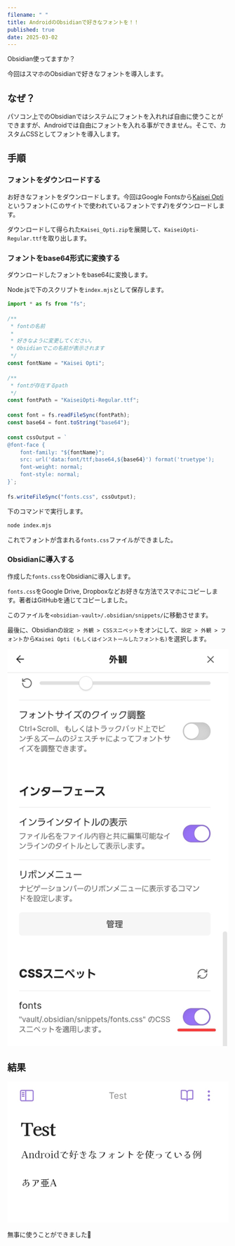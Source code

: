 ```yaml
---
filename: " "
title: AndroidのObsidianで好きなフォントを！！
published: true
date: 2025-03-02
---
```

Obsidian使ってますか？

今回はスマホのObsidianで好きなフォントを導入します。

## なぜ？

パソコン上でのObsidianではシステムにフォントを入れれば自由に使うことができますが、Androidでは自由にフォントを入れる事ができません。そこで、カスタムCSSとしてフォントを導入します。

## 手順

### フォントをダウンロードする

お好きなフォントをダウンロードします。今回はGoogle Fontsから[Kaisei Opti](https://fonts.google.com/specimen/Kaisei+Opti)というフォント(このサイトで使われているフォントです♪)をダウンロードします。

ダウンロードして得られた`Kaisei_Opti.zip`を展開して、`KaiseiOpti-Regular.ttf`を取り出します。

### フォントをbase64形式に変換する

ダウンロードしたフォントをbase64に変換します。

Node.jsで下のスクリプトを`index.mjs`として保存します。

```js
import * as fs from "fs";

/**
 * fontの名前
 *
 * 好きなように変更してください。
 * Obsidianでこの名前が表示されます
 */
const fontName = "Kaisei Opti";

/**
 * fontが存在するpath
 */
const fontPath = "KaiseiOpti-Regular.ttf";

const font = fs.readFileSync(fontPath);
const base64 = font.toString("base64");

const cssOutput = `
@font-face {
    font-family: "${fontName}";
    src: url('data:font/ttf;base64,${base64}') format('truetype');
    font-weight: normal;
    font-style: normal;
}`;

fs.writeFileSync("fonts.css", cssOutput);
```

下のコマンドで実行します。

```sh
node index.mjs
```

これでフォントが含まれる`fonts.css`ファイルができました。

### Obsidianに導入する

作成した`fonts.css`をObsidianに導入します。

`fonts.css`をGoogle Drive, Dropboxなどお好きな方法でスマホにコピーします。著者はGitHubを通じてコピーしました。

このファイルを`<obsidian-vault>/.obsidian/snippets/`に移動させます。

最後に、Obsidianの`設定 > 外観 > CSSスニペット`をオンにして、`設定 > 外観 > フォント`から`Kaisei Opti (もしくはインストールしたフォント名)`を選択します。

![](./custom-font-in-obsidian-android.1.jpg)

## 結果

![](./custom-font-in-obsidian-android.2.jpg)

無事に使うことができました🎉